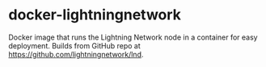 # docker-lightningnetwork
Docker image that runs the Lightning Network node in a container for easy deployment. Builds from GitHub repo at https://github.com/lightningnetwork/lnd.
